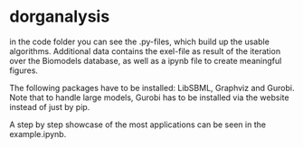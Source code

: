 # dorganalysis

in the code folder you can see the .py-files, which build up the usable algorithms. Additional data contains the exel-file as result of the iteration over the Biomodels database, as well as a ipynb file to create meaningful figures.

The following packages have to be installed: LibSBML, Graphviz and Gurobi. Note that to handle large models, Gurobi has to be installed via the website instead of just by pip.

A step by step showcase of the most applications can be seen in the example.ipynb.

